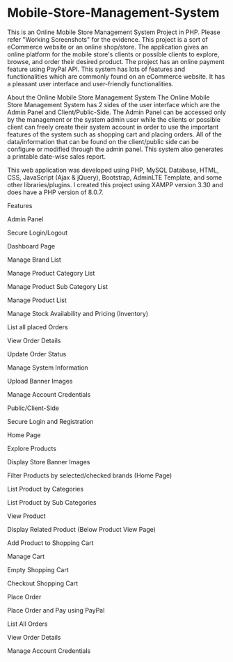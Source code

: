 # Mobile-Store-Management-System
This is an Online Mobile Store Management System Project in PHP. Please refer "Working Screenshots" for the evidence. This project is a sort of eCommerce website or an online shop/store. The application gives an online platform for the mobile store's clients or possible clients to explore, browse, and order their desired product. The project has an online payment feature using PayPal API. This system has lots of features and functionalities which are commonly found on an eCommerce website. It has a pleasant user interface and user-friendly functionalities.

About the Online Mobile Store Management System
The Online Mobile Store Management System has 2 sides of the user interface which are the Admin Panel and Client/Public-Side. The Admin Panel can be accessed only by the management or the system admin user while the clients or possible client can freely create their system account in order to use the important features of the system such as shopping cart and placing orders. All of the data/information that can be found on the client/public side can be configure or modified through the admin panel. This system also generates a printable date-wise sales report.

This web application was developed using PHP, MySQL Database, HTML, CSS, JavaScript (Ajax & jQuery), Bootstrap, AdminLTE Template, and some other libraries/plugins. I created this project using XAMPP version 3.30 and does have a PHP version of 8.0.7.

Features

Admin Panel

Secure Login/Logout

Dashboard Page

Manage Brand List

Manage Product Category List

Manage Product Sub Category List

Manage Product List

Manage Stock Availability and Pricing (Inventory)

List all placed Orders

View Order Details

Update Order Status

Manage System Information

Upload Banner Images

Manage Account Credentials

Public/Client-Side

Secure Login and Registration

Home Page

Explore Products

Display Store Banner Images

Filter Products by selected/checked brands (Home Page)

List Product by Categories

List Product by Sub Categories

View Product

Display Related Product (Below Product View Page)

Add Product to Shopping Cart

Manage Cart

Empty Shopping Cart

Checkout Shopping Cart

Place Order

Place Order and Pay using PayPal

List All Orders

View Order Details

Manage Account Credentials

